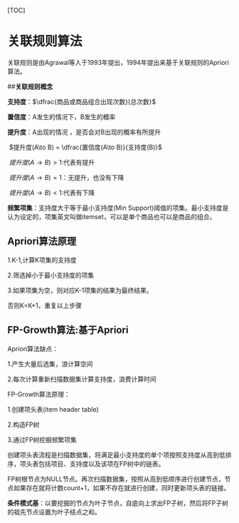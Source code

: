 [TOC]

# 关联规则算法

关联规则是由Agrawal等人于1993年提出，1994年提出来基于关联规则的Apriori算法。

##**关联规则概念**

**支持度**：$\dfrac{商品或商品组合出现次数}{总次数}$

**置信度**：A发生的情况下，B发生的概率

**提升度**：A出现的情况 ，是否会对B出现的概率有所提升

​		$提升度(A\to B) = \dfrac{置信度(A\to B)}{支持度(B)}​$

​                $提升度(A\to B)>1$:代表有提升

​		$提升度(A\to B)=1​$：无提升，也没有下降

​		$提升度(A\to B)< 1$:代表有下降

**频繁项集**：支持度大于等于最小支持度(Min Support)阈值的项集。最小支持度是认为设定的，项集英文叫做itemset，可以是单个商品也可以是商品的组合。

## **Apriori算法原理**

1.K-1,计算K项集的支持度

2.筛选掉小于最小支持度的项集

3.如果项集为空，则对应K-1项集的结果为最终结果。

否则K=K+1，重复以上步骤

## **FP-Growth算法:基于Apriori**

Apriori算法缺点：

1.产生大量后选集，浪计算空间

2.每次计算重新扫描数据集计算支持度，浪费计算时间

FP-Growth算法原理：

1.创建项头表(item header table)

2.构造FP树

3.通过FP树挖掘频繁项集

创建项头表流程是扫描数据集，将满足最小支持度的单个项按照支持度从高到低排序，项头表包括项目、支持度以及该项在FP树中的链表。

FP树根节点为NULL节点。再次扫描数据集，按照从高到低顺序进行创建节点，节点如果存在就将计数count+1，如果不存在就进行创建，同时更新项头表的链接。

**条件模式基**：以要挖掘的节点为叶子节点，自底向上求出FP子树，然后将FP子树的祖先节点设置为叶子结点之和。


